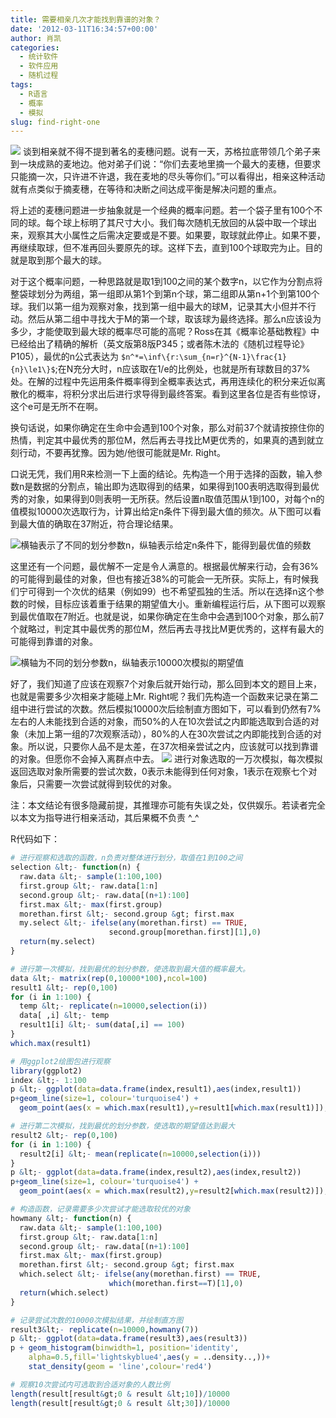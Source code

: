 ```yaml
---
title: 需要相亲几次才能找到靠谱的对象？
date: '2012-03-11T16:34:57+00:00'
author: 肖凯
categories:
  - 统计软件
  - 软件应用
  - 随机过程
tags:
  - R语言
  - 概率
  - 模拟
slug: find-right-one
---
```


![](https://cos.name/wp-content/uploads/2012/03/BFGF.png) 谈到相亲就不得不提到著名的麦穗问题。说有一天，苏格拉底带领几个弟子来到一块成熟的麦地边。他对弟子们说：“你们去麦地里摘一个最大的麦穗，但要求只能摘一次，只许进不许退，我在麦地的尽头等你们。”可以看得出，相亲这种活动就有点类似于摘麦穗，在等待和决断之间达成平衡是解决问题的重点。

将上述的麦穗问题进一步抽象就是一个经典的概率问题。若一个袋子里有100个不同的球。每个球上标明了其尺寸大小。我们每次随机无放回的从袋中取一个球出来，观察其大小属性之后需决定要或是不要。如果要，取球就此停止。如果不要， 再继续取球，但不准再回头要原先的球。这样下去，直到100个球取完为止。目的就是取到那个最大的球。

对于这个概率问题，一种思路就是取1到100之间的某个数字n，以它作为分割点将整袋球划分为两组，第一组即从第1个到第n个球，第二组即从第n+1个到第100个球。我们以第一组为观察对象，找到第一组中最大的球M，记录其大小但并不行动。然后从第二组中寻找大于M的第一个球，取该球为最终选择。那么n应该设为多少，才能使取到最大球的概率尽可能的高呢？Ross在其《概率论基础教程》中已经给出了精确的解析（英文版第8版P345；或者陈木法的《随机过程导论》 P105），最优的n公式表达为 `$n^*=\inf\{r:\sum_{n=r}^{N-1}\frac{1}{n}\le1\}$`;在N充分大时，n应该取在1/e的比例处，也就是所有球数目的37%处。在解的过程中先运用条件概率得到全概率表达式，再用连续化的积分来近似离散化的概率，将积分求出后进行求导得到最终答案。看到这里各位是否有些惊讶，这个e可是无所不在啊。

<!--more-->

换句话说，如果你确定在生命中会遇到100个对象，那么对前37个就请按捺住你的热情，判定其中最优秀的那位M，然后再去寻找比M更优秀的，如果真的遇到就立刻行动，不要再犹豫。因为她/他很可能就是Mr. Right。

口说无凭，我们用R来检测一下上面的结论。先构造一个用于选择的函数，输入参数n是数据的分割点，输出即为选取得到的结果，如果得到100表明选取得到最优秀的对象，如果得到0则表明一无所获。然后设置n取值范围从1到100，对每个n的值模拟10000次选取行为，计算出给定n条件下得到最大值的频次。从下图可以看到最大值的确取在37附近，符合理论结果。

![](https://cos.name/wp-content/uploads/2012/03/result01.jpeg)横轴表示了不同的划分参数n，纵轴表示给定n条件下，能得到最优值的频数

这里还有一个问题，最优解不一定是令人满意的。根据最优解来行动，会有36%的可能得到最佳的对象，但也有接近38%的可能会一无所获。实际上，有时候我们宁可得到一个次优的结果（例如99）也不希望孤独的生活。所以在选择n这个参数的时候，目标应该着重于结果的期望值大小。重新编程运行后，从下图可以观察到最优值取在7附近。也就是说，如果你确定在生命中会遇到100个对象，那么前7个就略过，判定其中最优秀的那位M，然后再去寻找比M更优秀的，这样有最大的可能得到靠谱的对象。

![](https://cos.name/wp-content/uploads/2012/03/result02.jpeg)横轴为不同的划分参数n，纵轴表示10000次模拟的期望值

好了，我们知道了应该在观察7个对象后就开始行动，那么回到本文的题目上来，也就是需要多少次相亲才能碰上Mr. Right呢？我们先构造一个函数来记录在第二组中进行尝试的次数。然后模拟10000次后绘制直方图如下，可以看到仍然有7%左右的人未能找到合适的对象，而50%的人在10次尝试之内即能选取到合适的对象（未加上第一组的7次观察活动），80%的人在30次尝试之内即能找到合适的对象。所以说，只要你人品不是太差，在37次相亲尝试之内，应该就可以找到靠谱的对象。但愿你不会掉入离群点中去。
![](https://cos.name/wp-content/uploads/2012/03/result03.jpeg)
进行对象选取的一万次模拟，每次模拟返回选取对象所需要的尝试次数，0表示未能得到任何对象，1表示在观察七个对象后，只需要一次尝试就得到较优的对象。

注：本文结论有很多隐藏前提，其推理亦可能有失误之处，仅供娱乐。若读者完全以本文为指导进行相亲活动，其后果概不负责 ^_^

R代码如下：

```r
# 进行观察和选取的函数，n负责对整体进行划分，取值在1到100之间
selection &lt;- function(n) {
  raw.data &lt;- sample(1:100,100)
  first.group &lt;- raw.data[1:n]
  second.group &lt;- raw.data[(n+1):100]
  first.max &lt;- max(first.group)
  morethan.first &lt;- second.group &gt; first.max
  my.select &lt;- ifelse(any(morethan.first) == TRUE,
                      second.group[morethan.first][1],0)
  return(my.select)
}

# 进行第一次模拟，找到最优的划分参数，使选取到最大值的概率最大。
data &lt;- matrix(rep(0,10000*100),ncol=100)
result1 &lt;- rep(0,100)
for (i in 1:100) {
  temp &lt;- replicate(n=10000,selection(i))
  data[ ,i] &lt;- temp
  result1[i] &lt;- sum(data[,i] == 100)
}
which.max(result1)

# 用ggplot2绘图包进行观察
library(ggplot2)
index &lt;- 1:100
p &lt;- ggplot(data=data.frame(index,result1),aes(index,result1))
p+geom_line(size=1, colour='turquoise4') +
  geom_point(aes(x = which.max(result1),y=result1[which.max(result1)]),colour=alpha('red',0.5),size=5) 

# 进行第二次模拟，找到最优的划分参数，使选取的期望值达到最大
result2 &lt;- rep(0,100)
for (i in 1:100) {
  result2[i] &lt;- mean(replicate(n=10000,selection(i)))
}
p &lt;- ggplot(data=data.frame(index,result2),aes(index,result2))
p+geom_line(size=1, colour='turquoise4') +
  geom_point(aes(x = which.max(result2),y=result2[which.max(result2)]),colour=alpha('red',0.5),size=5)

# 构造函数，记录需要多少次尝试才能选取较优的对象
howmany &lt;- function(n) {
  raw.data &lt;- sample(1:100,100)
  first.group &lt;- raw.data[1:n]
  second.group &lt;- raw.data[(n+1):100]
  first.max &lt;- max(first.group)
  morethan.first &lt;- second.group &gt; first.max
  which.select &lt;- ifelse(any(morethan.first) == TRUE,
                      which(morethan.first==T)[1],0)
  return(which.select)
} 

# 记录尝试次数的10000次模拟结果，并绘制直方图
result3&lt;- replicate(n=10000,howmany(7))
p &lt;- ggplot(data=data.frame(result3),aes(result3))
p + geom_histogram(binwidth=1, position='identity',
    alpha=0.5,fill='lightskyblue4',aes(y = ..density..,))+
    stat_density(geom = 'line',colour='red4')

# 观察10次尝试内可选取到合适对象的人数比例
length(result[result&gt;0 & result &lt;10])/10000
length(result[result&gt;0 & result &lt;30])/10000
```
